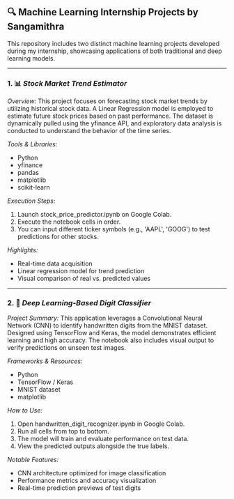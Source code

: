 ## 🔍 Machine Learning Internship Projects by Sangamithra

This repository includes two distinct machine learning projects developed during my internship, showcasing applications of both traditional and deep learning models.

---

### 1. 📊 *Stock Market Trend Estimator*

*Overview:*
This project focuses on forecasting stock market trends by utilizing historical stock data. A Linear Regression model is employed to estimate future stock prices based on past performance. The dataset is dynamically pulled using the yfinance API, and exploratory data analysis is conducted to understand the behavior of the time series.

*Tools & Libraries:*

* Python
* yfinance
* pandas
* matplotlib
* scikit-learn

*Execution Steps:*

1. Launch stock_price_predictor.ipynb on Google Colab.
2. Execute the notebook cells in order.
3. You can input different ticker symbols (e.g., 'AAPL', 'GOOG') to test predictions for other stocks.

*Highlights:*

* Real-time data acquisition
* Linear regression model for trend prediction
* Visual comparison of real vs. predicted values

---

### 2. 🧠 *Deep Learning-Based Digit Classifier*

*Project Summary:*
This application leverages a Convolutional Neural Network (CNN) to identify handwritten digits from the MNIST dataset. Designed using TensorFlow and Keras, the model demonstrates efficient learning and high accuracy. The notebook also includes visual output to verify predictions on unseen test images.

*Frameworks & Resources:*

* Python
* TensorFlow / Keras
* MNIST dataset
* matplotlib

*How to Use:*

1. Open handwritten_digit_recognizer.ipynb in Google Colab.
2. Run all cells from top to bottom.
3. The model will train and evaluate performance on test data.
4. View the predicted outputs alongside the true labels.

*Notable Features:*

* CNN architecture optimized for image classification
* Performance metrics and accuracy visualization
* Real-time prediction previews of test digits
